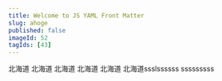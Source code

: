 ```yaml
---
title: Welcome to JS YAML Front Matter
slug: ahoge
published: false
imageId: 52
tagIds: [43]
---
```

北海道
北海道
北海道
北海道
北海道
北海道ssslssssss
sssssssss